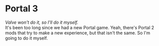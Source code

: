 # Portal 3
_Valve won't do it, so I'll do it myself._  
It's been too long since we had a new Portal game. Yeah, there's Portal 2 mods that try to make a new experience, but that isn't the same. So I'm going to do it myself.
